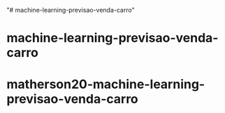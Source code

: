"# machine-learning-previsao-venda-carro" 
# machine-learning-previsao-venda-carro
# matherson20-machine-learning-previsao-venda-carro
